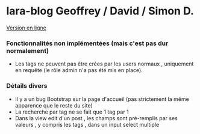 # lara-blog Geoffrey / David / Simon D.

[Version en ligne](https://larablogsimplon.herokuapp.com/)

### Fonctionnalités non implémentées (mais c'est pas dur normalement)
- Les tags ne peuvent pas être crées par les users normaux , uniquement en requête (le rôle admin n'a pas été mis en place).

### Détails divers
- Il y a un bug Bootstrap sur la page d'accueil (pas strictement la même apparence que le reste du site)
- La recherche par tag ne se fait que 1 tag par 1
- Dans la view edit d'un post , les champs sont pré-remplis par ses valeurs , y compris les tags , dans un input select multiple
